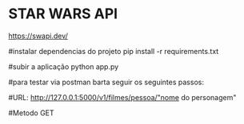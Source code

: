 # STAR WARS API

https://swapi.dev/

#instalar dependencias do projeto
pip install -r requirements.txt

#subir a aplicação
python app.py

#para testar via postman barta seguir os seguintes passos:

#URL:
http://127.0.0.1:5000/v1/filmes/pessoa/"nome do personagem"

#Metodo
GET
